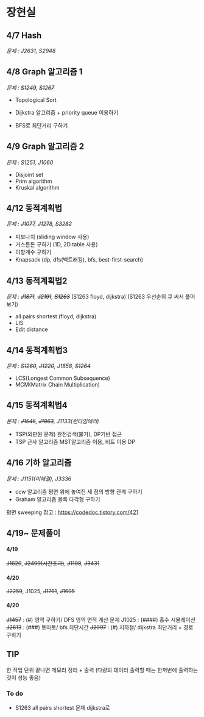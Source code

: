 # 장현실

## 4/7 Hash
*문제 : J2631, S2948*

## 4/8 Graph 알고리즘 1
*문제 : ~~S1249~~, ~~S1267~~*
- Topological Sort

- Dijkstra 알고리즘 + priority queue 이용하기

- BFS로 최단거리 구하기

## 4/9 Graph 알고리즘 2
*문제 : S1251, J1060*
- Disjoint set
- Prim algorithm
- Kruskal algorithm


## 4/12 동적계획법
*문제 : ~~J1077~~, ~~J1278~~, ~~S3282~~*
- 피보나치 (sliding window 사용)
- 거스름돈 구하기 (1D, 2D table 사용)
- 이항계수 구하기
- Knapsack (dp, dfs(백트래킹), bfs, best-first-search)

## 4/13 동적계획법2
*문제 : ~~J1871~~, ~~J2191~~, ~~S1263~~*
(S1263 floyd, dijkstra)
(S1263 우선순위 큐 써서 풀어보기)
- all pairs shortest (floyd, dijkstra)
- LIS
- Edit distance

## 4/14 동적계획법3
*문제 : ~~S1260~~, ~~J1220~~, J1858, ~~S1264~~*
- LCS(Longest Common Subsequence)
- MCM(Matrix Chain Multiplication)

## 4/15 동적계획법4
*문제 : ~~J1545~~, ~~J1863~~, J1133(런타임에러)*
- TSP(외판원 문제)
  완전검색(불가), DP기반 접근
- TSP 근사 알고리즘
  MST알고리즘 이용, 비트 이용 DP

## 4/16 기하 알고리즘
*문제 : J1151(미해결), J3336*
- ccw 알고리즘
  평면 위에 놓여진 세 점의 방향 관계 구하기
- Graham 알고리즘
  볼록 다각형 구하기

평면 sweeping 참고 : https://codedoc.tistory.com/421

## 4/19~ 문제풀이
#### 4/19
~~J1620~~, ~~J2499(시간초과)~~, ~~J1108~~, ~~J3431~~
#### 4/20
~~J2259~~, J1025, ~~J1761~~, ~~J1695~~
#### 4/20
~~J1457~~ : (#) 영역 구하기/ DFS 영역 면적 계산 문제
J1025 : (####) 홍수 시뮬레이션
~~J2613~~ : (###) 토마토/ bfs 최단시간
~~J2097~~ : (#) 지하철/ dijkstra 최단거리 + 경로 구하기

## TIP
한 작업 단위 끝나면 메모리 정리 + 출력 (다량의 데이터 출력할 때는 한꺼번에 출력하는 것이 성능 좋음)

### To do
- S1263 all pairs shortest 문제 dijkstra로 
